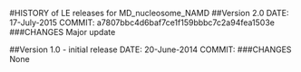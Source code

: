 #HISTORY of LE releases for MD_nucleosome_NAMD
##Version 2.0
DATE: 17-July-2015
COMMIT: a7807bbc4d6baf7ce1f159bbbc7c2a94fea1503e
###CHANGES
Major update

##Version 1.0 - initial release
DATE: 20-June-2014
COMMIT:
###CHANGES
None